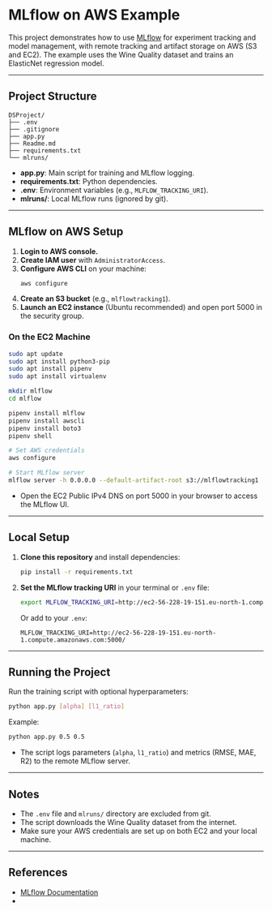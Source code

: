 # MLflow on AWS Example

This project demonstrates how to use [MLflow](https://mlflow.org/) for experiment tracking and model management, with remote tracking and artifact storage on AWS (S3 and EC2). The example uses the Wine Quality dataset and trains an ElasticNet regression model.

---

## Project Structure

```
DSProject/
├── .env
├── .gitignore
├── app.py
├── Readme.md
├── requirements.txt
└── mlruns/
```

- **app.py**: Main script for training and MLflow logging.
- **requirements.txt**: Python dependencies.
- **.env**: Environment variables (e.g., `MLFLOW_TRACKING_URI`).
- **mlruns/**: Local MLflow runs (ignored by git).

---

## MLflow on AWS Setup

1. **Login to AWS console.**
2. **Create IAM user** with `AdministratorAccess`.
3. **Configure AWS CLI** on your machine:
   ```bash
   aws configure
   ```
4. **Create an S3 bucket** (e.g., `mlflowtracking1`).
5. **Launch an EC2 instance** (Ubuntu recommended) and open port 5000 in the security group.

### On the EC2 Machine

```bash
sudo apt update
sudo apt install python3-pip
sudo apt install pipenv
sudo apt install virtualenv

mkdir mlflow
cd mlflow

pipenv install mlflow
pipenv install awscli
pipenv install boto3
pipenv shell

# Set AWS credentials
aws configure

# Start MLflow server
mlflow server -h 0.0.0.0 --default-artifact-root s3://mlflowtracking1
```

- Open the EC2 Public IPv4 DNS on port 5000 in your browser to access the MLflow UI.

---

## Local Setup

1. **Clone this repository** and install dependencies:
   ```bash
   pip install -r requirements.txt
   ```

2. **Set the MLflow tracking URI** in your terminal or `.env` file:
   ```bash
   export MLFLOW_TRACKING_URI=http://ec2-56-228-19-151.eu-north-1.compute.amazonaws.com:5000/
   ```

   Or add to your `.env`:
   ```
   MLFLOW_TRACKING_URI=http://ec2-56-228-19-151.eu-north-1.compute.amazonaws.com:5000/
   ```

---

## Running the Project

Run the training script with optional hyperparameters:
```bash
python app.py [alpha] [l1_ratio]
```
Example:
```bash
python app.py 0.5 0.5
```

- The script logs parameters (`alpha`, `l1_ratio`) and metrics (RMSE, MAE, R2) to the remote MLflow server.

---

## Notes

- The `.env` file and `mlruns/` directory are excluded from git.
- The script downloads the Wine Quality dataset from the internet.
- Make sure your AWS credentials are set up on both EC2 and your local machine.

---

## References

- [MLflow Documentation](https://mlflow.org/docs/latest/index.html)
-
